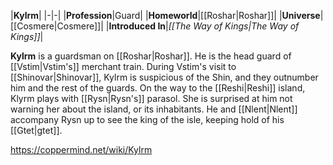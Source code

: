 |**Kylrm**|
|-|-|
|**Profession**|Guard|
|**Homeworld**|[[Roshar\|Roshar]]|
|**Universe**|[[Cosmere\|Cosmere]]|
|**Introduced In**|*[[The Way of Kings\|The Way of Kings]]*|

**Kylrm** is a guardsman on [[Roshar\|Roshar]].
He is the head guard of [[Vstim\|Vstim's]] merchant train.
During Vstim's visit to [[Shinovar\|Shinovar]], Kylrm is suspicious of the Shin, and they outnumber him and the rest of the guards.
On the way to the [[Reshi\|Reshi]] island, Klyrm plays with [[Rysn\|Rysn's]] parasol. She is surprised at him not warning her about the island, or its inhabitants. He and [[Nlent\|Nlent]] accompany Rysn up to see the king of the isle, keeping hold of his [[Gtet\|gtet]].



https://coppermind.net/wiki/Kylrm